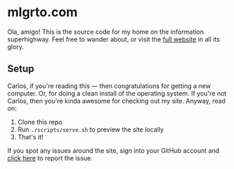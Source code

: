 # mlgrto.com

Ola, amigo! This is the source code for my home on the information superhighway. Feel free to wander about, or visit the [full website](http://mlgrto.com/) in all its glory.

## Setup

Carlos, if you're reading this — then congratulations for getting a new computer. Or, for doing a clean install of the operating system. If you're not Carlos, then you're kinda awesome for checking out my site. Anyway, read on:

1. Clone this repo
2. Run `./scripts/serve.sh` to preview the site locally
3. That's it!

If you spot any issues around the site, sign into your GitHub account and [click here](https://github.com/cjmlgrto/mlgrto.com/issues/new) to report the issue.
